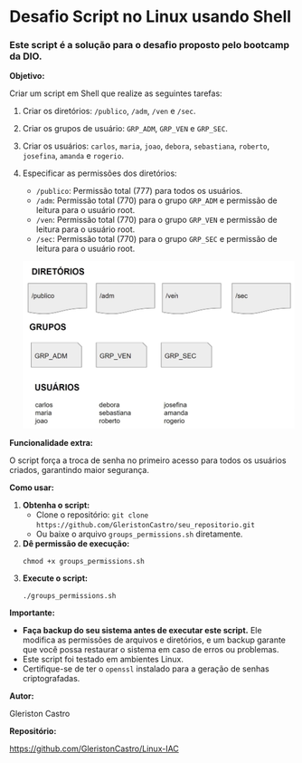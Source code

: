 # Desafio Script no Linux usando Shell

### Este script é a solução para o desafio proposto pelo bootcamp da DIO.

**Objetivo:**

Criar um script em Shell que realize as seguintes tarefas:

1.  Criar os diretórios: `/publico`, `/adm`, `/ven` e `/sec`.
2.  Criar os grupos de usuário: `GRP_ADM`, `GRP_VEN` e `GRP_SEC`.
3.  Criar os usuários: `carlos`, `maria`, `joao`, `debora`, `sebastiana`, `roberto`, `josefina`, `amanda` e `rogerio`.
4.  Especificar as permissões dos diretórios:

    - `/publico`: Permissão total (777) para todos os usuários.
    - `/adm`: Permissão total (770) para o grupo `GRP_ADM` e permissão de leitura para o usuário root.
    - `/ven`: Permissão total (770) para o grupo `GRP_VEN` e permissão de leitura para o usuário root.
    - `/sec`: Permissão total (770) para o grupo `GRP_SEC` e permissão de leitura para o usuário root.

    ![Print dos requisitos](./todo.jpg)

**Funcionalidade extra:**

O script força a troca de senha no primeiro acesso para todos os usuários criados, garantindo maior segurança.

**Como usar:**

1.  **Obtenha o script:**
    - Clone o repositório: `git clone https://github.com/GleristonCastro/seu_repositorio.git`
    - Ou baixe o arquivo `groups_permissions.sh` diretamente.
2.  **Dê permissão de execução:**
    ```shell
    chmod +x groups_permissions.sh
    ```
3.  **Execute o script:**
    ```shell
    ./groups_permissions.sh
    ```

**Importante:**

- **Faça backup do seu sistema antes de executar este script.** Ele modifica as permissões de arquivos e diretórios, e um backup garante que você possa restaurar o sistema em caso de erros ou problemas.
- Este script foi testado em ambientes Linux.
- Certifique-se de ter o `openssl` instalado para a geração de senhas criptografadas.

**Autor:**

Gleriston Castro

**Repositório:**

https://github.com/GleristonCastro/Linux-IAC
